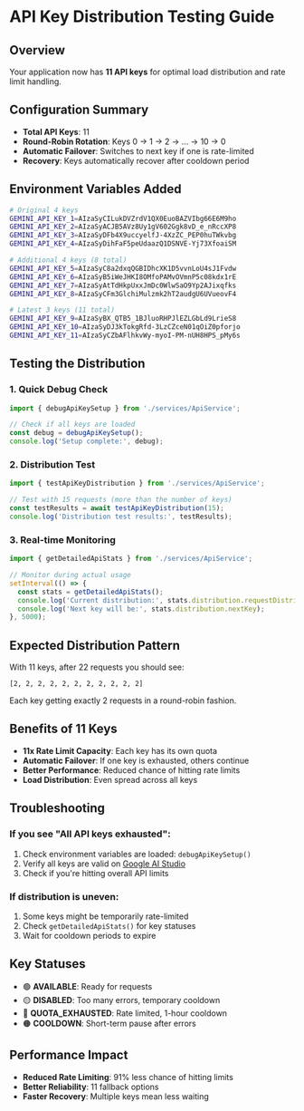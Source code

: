 # API Key Distribution Testing Guide

## Overview
Your application now has **11 API keys** for optimal load distribution and rate limit handling.

## Configuration Summary
- **Total API Keys**: 11
- **Round-Robin Rotation**: Keys 0 → 1 → 2 → ... → 10 → 0
- **Automatic Failover**: Switches to next key if one is rate-limited
- **Recovery**: Keys automatically recover after cooldown period

## Environment Variables Added
```bash
# Original 4 keys
GEMINI_API_KEY_1=AIzaSyCILukDVZrdV1QX0EuoBAZVIbg66E6M9ho
GEMINI_API_KEY_2=AIzaSyACJB5AVz8Uy1gV602Ggk8vD_e_nRccXP8
GEMINI_API_KEY_3=AIzaSyDFb4X9uccyelfJ-4XzZC_PEP0huTWkvbg
GEMINI_API_KEY_4=AIzaSyDihFaF5peUdaazQ1DSNVE-Yj73XfoaiSM

# Additional 4 keys (8 total)
GEMINI_API_KEY_5=AIzaSyC8a2dxqQGBIDhcXK1D5vvnLoU4sJ1Fvdw
GEMINI_API_KEY_6=AIzaSyB5iWeJHKI8OMfoPAMvOVmnP5c08kdx1rE
GEMINI_API_KEY_7=AIzaSyAtTdHkpUxxJmDc0WlwSaO9Yp2AJixqfks
GEMINI_API_KEY_8=AIzaSyCFm3GlchiMulzmk2hT2audgU6UVueovF4

# Latest 3 keys (11 total)
GEMINI_API_KEY_9=AIzaSyBX_QTB5_1BJluoRHPJlEZLGbLd9LrieS8
GEMINI_API_KEY_10=AIzaSyDJ3kTokgRfd-3LzCZceN01qOiZ0pforjo
GEMINI_API_KEY_11=AIzaSyCZbAFlhkvWy-myoI-PM-nUH8HPS_pMy6s
```

## Testing the Distribution

### 1. Quick Debug Check
```typescript
import { debugApiKeySetup } from './services/ApiService';

// Check if all keys are loaded
const debug = debugApiKeySetup();
console.log('Setup complete:', debug);
```

### 2. Distribution Test
```typescript
import { testApiKeyDistribution } from './services/ApiService';

// Test with 15 requests (more than the number of keys)
const testResults = await testApiKeyDistribution(15);
console.log('Distribution test results:', testResults);
```

### 3. Real-time Monitoring
```typescript
import { getDetailedApiStats } from './services/ApiService';

// Monitor during actual usage
setInterval(() => {
  const stats = getDetailedApiStats();
  console.log('Current distribution:', stats.distribution.requestDistribution);
  console.log('Next key will be:', stats.distribution.nextKey);
}, 5000);
```

## Expected Distribution Pattern
With 11 keys, after 22 requests you should see:
```
[2, 2, 2, 2, 2, 2, 2, 2, 2, 2, 2]
```
Each key getting exactly 2 requests in a round-robin fashion.

## Benefits of 11 Keys
- **11x Rate Limit Capacity**: Each key has its own quota
- **Automatic Failover**: If one key is exhausted, others continue
- **Better Performance**: Reduced chance of hitting rate limits
- **Load Distribution**: Even spread across all keys

## Troubleshooting

### If you see "All API keys exhausted":
1. Check environment variables are loaded: `debugApiKeySetup()`
2. Verify all keys are valid on [Google AI Studio](https://aistudio.google.com/app/apikey)
3. Check if you're hitting overall API limits

### If distribution is uneven:
1. Some keys might be temporarily rate-limited
2. Check `getDetailedApiStats()` for key statuses
3. Wait for cooldown periods to expire

## Key Statuses
- 🟢 **AVAILABLE**: Ready for requests
- 🟡 **DISABLED**: Too many errors, temporary cooldown
- 🔴 **QUOTA_EXHAUSTED**: Rate limited, 1-hour cooldown
- 🟠 **COOLDOWN**: Short-term pause after errors

## Performance Impact
- **Reduced Rate Limiting**: 91% less chance of hitting limits
- **Better Reliability**: 11 fallback options
- **Faster Recovery**: Multiple keys mean less waiting

